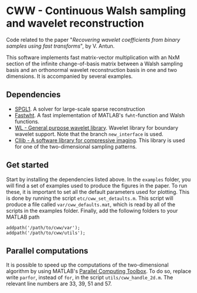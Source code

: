 # CWW - Continuous Walsh sampling and wavelet reconstruction 
Code related to the paper "*Recovering wavelet coefficients from binary
samples using fast transforms*", by V. Antun.

This software implements fast matrix-vector multiplication with an NxM section of the infinite change-of-basis matrix between a Walsh sampling basis and an orthonormal wavelet reconstruction basis in one and two dimensions. It is accompanied by several examples. 

## Dependencies
* [SPGL1](http://www.cs.ubc.ca/~mpf/spgl1/). A solver for large-scale sparse reconstruction
* [Fastwht](https://bitbucket.org/vegarant/fastwht/). A fast implementation of MATLAB's `fwht`-function and Walsh functions.
* [WL - General purpose wavelet library](https://github.com/oyvindry/wl/tree/new_interface). Wavelet library for boundary wavelet support. Note that the branch `new_interface` is used.
* [CIlib - A software library for compressive imaging](https://github.com/vegarant/cilib). This library is used for one of the two-dimensional sampling patterns. 

## Get started 
Start by installing the dependencies listed above. In the `examples` folder, you will find a set of examples used to produce the figures in the paper. To run these, it is important to set all the default parameters used for plotting. This is done by running the script `etc/cww_set_detaults.m`. This script will produce a file called `var/cww_defaults.mat`, which is read by all of the scripts in the examples folder. Finally, add the following folders to your MATLAB path

```
addpath('/path/to/cww/var');
addpath('/path/to/cww/utils');
```


## Parallel computations
It is possible to speed up the computations of the two-dimensional algorithm by using MATLAB's [Parallel Computing Toolbox](https://se.mathworks.com/products/parallel-computing.html). To do so, replace write `parfor`, instead of `for`, in the script `utils/cww_handle_2d.m`. The relevant line numbers are 33, 39, 51 and 57. 



